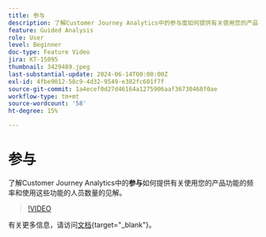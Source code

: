 ```yaml
---
title: 参与
description: 了解Customer Journey Analytics中的参与度如何提供有关使用您的产品功能的频率以及使用这些功能的人员数量的见解。
feature: Guided Analysis
role: User
level: Beginner
doc-type: Feature Video
jira: KT-15095
thumbnail: 3429489.jpeg
last-substantial-update: 2024-06-14T00:00:00Z
exl-id: 4fbe9012-58c9-4d32-9549-e382fc601f7f
source-git-commit: 1a4ecef0d27d46164a1275906aaf36730468f0ae
workflow-type: tm+mt
source-wordcount: '58'
ht-degree: 15%

---
```


# 参与

了解Customer Journey Analytics中的&#x200B;**参与**&#x200B;如何提供有关使用您的产品功能的频率和使用这些功能的人员数量的见解。

>[!VIDEO](https://video.tv.adobe.com/v/3429489/&learn=on)

有关更多信息，请访问[文档](https://experienceleague.adobe.com/en/docs/analytics-platform/using/guided-analysis/feature-matrix/engagement){target="_blank"}。
